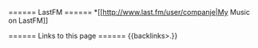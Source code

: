 ====== LastFM ======
*[[http://www.last.fm/user/companje|My Music on LastFM]]

====== Links to this page ======
{{backlinks>.}}